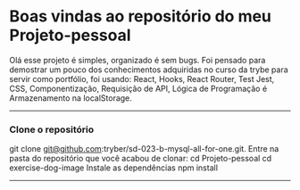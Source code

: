 
# Boas vindas ao repositório do meu Projeto-pessoal

Olá esse projeto é simples, organizado é sem bugs.
Foi pensado para demostrar um pouco dos conhecimentos adquiridas no curso da trybe para servir como portfólio,
foi usando: React, Hooks, React Router, Test Jest, CSS, Componentização, Requisição de API, Lógica de Programação é Armazenamento na localStorage.

---

### Clone o repositório

git clone git@github.com:tryber/sd-023-b-mysql-all-for-one.git.
Entre na pasta do repositório que você acabou de clonar:
cd Projeto-pessoal
cd exercise-dog-image
Instale as dependências
npm install

---


